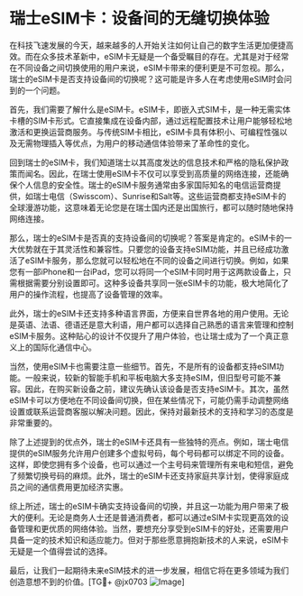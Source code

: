 # 瑞士eSIM卡：设备间的无缝切换体验

在科技飞速发展的今天，越来越多的人开始关注如何让自己的数字生活更加便捷高效。而在众多技术革新中，eSIM卡无疑是一个备受瞩目的存在。尤其是对于经常在不同设备之间切换使用的用户来说，eSIM卡带来的便利更是不可忽视。那么，瑞士的eSIM卡是否支持设备间的切换呢？这可能是许多人在考虑使用eSIM时会问到的一个问题。

首先，我们需要了解什么是eSIM卡。eSIM卡，即嵌入式SIM卡，是一种无需实体卡槽的SIM卡形式。它直接集成在设备内部，通过远程配置技术让用户能够轻松地激活和更换运营商服务。与传统SIM卡相比，eSIM卡具有体积小、可编程性强以及无需物理插入等优点，为用户的移动通信体验带来了革命性的变化。

回到瑞士的eSIM卡，我们知道瑞士以其高度发达的信息技术和严格的隐私保护政策而闻名。因此，在瑞士使用eSIM卡不仅可以享受到高质量的网络连接，还能确保个人信息的安全性。瑞士的eSIM卡服务通常由多家国际知名的电信运营商提供，如瑞士电信（Swisscom）、Sunrise和Salt等。这些运营商都支持eSIM卡的全球漫游功能，这意味着无论您是在瑞士国内还是出国旅行，都可以随时随地保持网络连接。

那么，瑞士的eSIM卡是否真的支持设备间的切换呢？答案是肯定的。eSIM卡的一大优势就在于其灵活性和兼容性。只要您的设备支持eSIM功能，并且已经成功激活了eSIM卡服务，那么您就可以轻松地在不同的设备之间进行切换。例如，如果您有一部iPhone和一台iPad，您可以将同一个eSIM卡同时用于这两款设备上，只需根据需要分别设置即可。这种多设备共享同一张eSIM卡的功能，极大地简化了用户的操作流程，也提高了设备管理的效率。

此外，瑞士的eSIM卡还支持多种语言界面，方便来自世界各地的用户使用。无论是英语、法语、德语还是意大利语，用户都可以选择自己熟悉的语言来管理和控制eSIM卡服务。这种贴心的设计不仅提升了用户体验，也让瑞士成为了一个真正意义上的国际化通信中心。

当然，使用eSIM卡也需要注意一些细节。首先，不是所有的设备都支持eSIM功能。一般来说，较新的智能手机和平板电脑大多支持eSIM，但旧型号可能不兼容。因此，在购买新设备之前，建议先确认该设备是否支持eSIM卡。其次，虽然eSIM卡可以方便地在不同设备间切换，但在某些情况下，可能仍需手动调整网络设置或联系运营商客服以解决问题。因此，保持对最新技术的支持和学习的态度是非常重要的。

除了上述提到的优点外，瑞士的eSIM卡还具有一些独特的亮点。例如，瑞士电信提供的eSIM服务允许用户创建多个虚拟号码，每个号码都可以绑定不同的设备。这样，即使您拥有多个设备，也可以通过一个主号码来管理所有来电和短信，避免了频繁切换号码的麻烦。此外，瑞士的eSIM卡还支持家庭共享计划，使得家庭成员之间的通信费用更加经济实惠。

综上所述，瑞士的eSIM卡确实支持设备间的切换，并且这一功能为用户带来了极大的便利。无论是商务人士还是普通消费者，都可以通过eSIM卡实现更高效的设备管理和更优质的网络体验。当然，要想充分享受到eSIM卡的好处，还需要用户具备一定的技术知识和适应能力。但对于那些愿意拥抱新技术的人来说，eSIM卡无疑是一个值得尝试的选择。

最后，让我们一起期待未来eSIM技术的进一步发展，相信它将在更多领域为我们创造意想不到的价值。[TG💪+ @jx0703 ![Image](https://github.com/user-attachments/assets/dbca1d08-cadb-493c-b0ec-ad6f7a83f270)]
